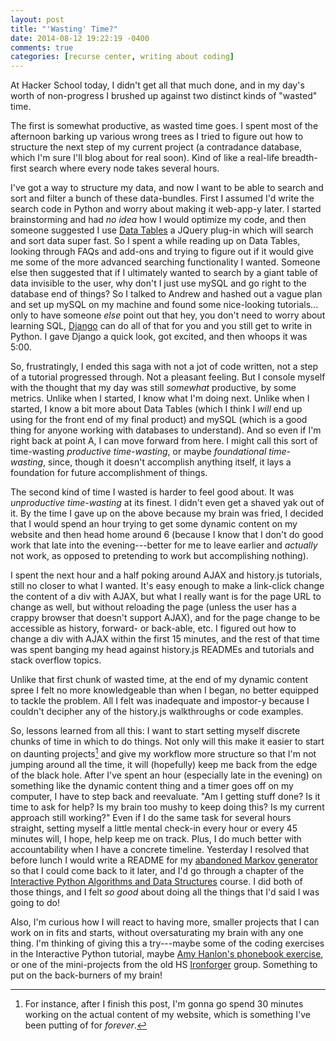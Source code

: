 ```yaml
---
layout: post
title: "'Wasting' Time?"
date: 2014-08-12 19:22:19 -0400
comments: true
categories: [recurse center, writing about coding]
---
```

At Hacker School today, I didn't get all that much done, and in my day's worth of non-progress I brushed up against two distinct kinds of "wasted" time.

The first is somewhat productive, as wasted time goes. I spent most of the afternoon barking up various wrong trees as I tried to figure out how to structure the next step of my current project (a contradance database, which I'm sure I'll blog about for real soon). Kind of like a real-life breadth-first search where every node takes several hours.

I've got a way to structure my data, and now I want to be able to search and sort and filter a bunch of these data-bundles. First I assumed I'd write the search code in Python and worry about making it web-app-y later. I started brainstorming and had _no idea_ how I would optimize my code, and then someone suggested I use [Data Tables](datatables.net) a JQuery plug-in which will search and sort data super fast. So I spent a while reading up on Data Tables, looking through FAQs and add-ons and trying to figure out if it would give me some of the more advanced searching functionality I wanted. Someone else then suggested that if I ultimately wanted to search by a giant table of data invisible to the user, why don't I just use mySQL and go right to the database end of things? So I talked to Andrew and hashed out a vague plan and set up mySQL on my machine and found some nice-looking tutorials... only to have someone _else_ point out that hey, you don't need to worry about learning SQL, [Django](https://www.djangoproject.com) can do all of that for you and you still get to write in Python. I gave Django a quick look, got excited, and then whoops it was 5:00.<!-- more -->

So, frustratingly, I ended this saga with not a jot of code written, not a step of a tutorial progressed through. Not a pleasant feeling. But I console myself with the thought that my day was still _somewhat_ productive, by some metrics. Unlike when I started, I know what I'm doing next. Unlike when I started, I know a bit more about Data Tables (which I think I _will_ end up using for the front end of my final product) and mySQL (which is a good thing for anyone working with databases to understand). And so even if I'm right back at point A, I can move forward from here. I might call this sort of time-wasting *productive time-wasting*, or maybe *foundational time-wasting*, since, though it doesn't accomplish anything itself, it lays a foundation for future accomplishment of things.

The second kind of time I wasted is harder to feel good about. It was *unproductive time-wasting* at its finest. I didn't even get a shaved yak out of it. By the time I gave up on the above because my brain was fried, I decided that I would spend an hour trying to get some dynamic content on my website and then head home around 6 (because I know that I don't do good work that late into the evening---better for me to leave earlier and _actually_ not work, as opposed to pretending to work but accomplishing nothing).

I spent the next hour and a half poking around AJAX and history.js tutorials, still no closer to what I wanted. It's easy enough to make a link-click change the content of a div with AJAX, but what I really want is for the page URL to change as well, but without reloading the page (unless the user has a crappy browser that doesn't support AJAX), and for the page change to be accessible as history, forward- or back-able, etc. I figured out how to change a div with AJAX within the first 15 minutes, and the rest of that time was spent banging my head against history.js READMEs and tutorials and stack overflow topics.

Unlike that first chunk of wasted time, at the end of my dynamic content spree I felt no more knowledgeable than when I began, no better equipped to tackle the problem. All I felt was inadequate and impostor-y because I couldn't decipher any of the history.js walkthroughs or code examples.

So, lessons learned from all this: I want to start setting myself discrete chunks of time in which to do things. Not only will this make it easier to start on daunting projects[^1] and give my workflow more structure so that I'm not jumping around all the time, it will (hopefully) keep me back from the edge of the black hole. After I've spent an hour (especially late in the evening) on something like the dynamic content thing and a timer goes off on my computer, I have to step back and reevaluate. "Am I getting stuff done? Is it time to ask for help? Is my brain too mushy to keep doing this? Is my current approach still working?" Even if I do the same task for several hours straight, setting myself a little mental check-in every hour or every 45 minutes will, I hope, help keep me on track. Plus, I do much better with accountability when I have a concrete timeline. Yesterday I resolved that before lunch I would write a README for my [abandoned Markov generator](https://github.com/maianess/markovgen) so that I could come back to it later, and I'd go through a chapter of the [Interactive Python Algorithms and Data Structures](http://interactivepython.org/runestone/static/pythonds/index.html) course. I did both of those things, and I felt _so good_ about doing all the things that I'd said I was going to do!

Also, I'm curious how I will react to having more, smaller projects that I can work on in fits and starts, without oversaturating my brain with any one thing. I'm thinking of giving this a try---maybe some of the coding exercises in the Interactive Python tutorial, maybe [Amy Hanlon's phonebook exercise](http://mathamy.com/pages/phonebook.html), or one of the mini-projects from the old HS [Ironforger](https://hackpad.com/Iron-Forger-kEmauANGcV5) group. Something to put on the back-burners of my brain!

[^1]: For instance, after I finish this post, I'm gonna go spend 30 minutes working on the actual content of my website, which is something I've been putting of for _forever_.
